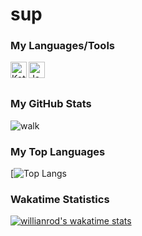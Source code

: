 # sup

### My Languages/Tools 

<img align="left" alt="Kotlin" width="26px" src="https://sdtimes.com/wp-content/uploads/2019/10/1200px-Kotlin-logo.svg_-490x490.png" />
<img align="left" alt="Java" width="26px" src="http://codehustler.org/wp-content/uploads/2012/12/java_logo.png" />
<br />
<br />

### My GitHub Stats
<img src="https://github-readme-stats.vercel.app/api?username=walk&show_icons=true&theme=merko&count_private=true" alt="walk" />

### My Top Languages
[![Top Langs](https://github-readme-stats.vercel.app/api/top-langs/?username=walk&layout=compact)

### Wakatime Statistics
[![willianrod's wakatime stats](https://github-readme-stats.vercel.app/api/wakatime?username=brew600)](https://github.com/anuraghazra/github-readme-stats)


<!--
**walk/walk** is a ✨ _special_ ✨ repository because its `README.md` (this file) appears on your GitHub profile.

Here are some ideas to get you started:

- 🔭 I’m currently working on ...
- 🌱 I’m currently learning ...
- 👯 I’m looking to collaborate on ...
- 🤔 I’m looking for help with ...
- 💬 Ask me about ...
- 📫 How to reach me: ...
- 😄 Pronouns: ...
- ⚡ Fun fact: ...
-->
